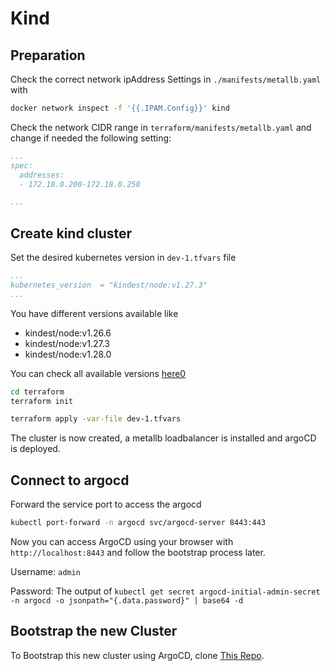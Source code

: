 # Kind

## Preparation

Check the correct network ipAddress Settings in `./manifests/metallb.yaml` with

```bash
docker network inspect -f '{{.IPAM.Config}}' kind
```

Check the network CIDR range in `terraform/manifests/metallb.yaml` and change if needed the following setting:

```yaml
...
spec:
  addresses:
  - 172.18.0.200-172.18.0.250

...
```

## Create kind cluster

Set the desired kubernetes version in `dev-1.tfvars` file

```yaml
...
kubernetes_version  = "kindest/node:v1.27.3"
...
```

You have different versions available like

- kindest/node:v1.26.6
- kindest/node:v1.27.3
- kindest/node:v1.28.0

You can check all available versions [here0](https://hub.docker.com/r/kindest/node/tags?page=1&name=27)

```sh
cd terraform
terraform init

terraform apply -var-file dev-1.tfvars

```

The cluster is now created, a metallb loadbalancer is installed and argoCD is deployed.

## Connect to argocd

Forward the service port to access the argocd

```bash
kubectl port-forward -n argocd svc/argocd-server 8443:443
```

Now you can access ArgoCD using your browser with `http://localhost:8443` and follow the bootstrap process later.

Username: `admin`

Password: The output of  ```kubectl get secret argocd-initial-admin-secret -n argocd -o jsonpath="{.data.password}" | base64 -d```

## Bootstrap the new Cluster

To Bootstrap this new cluster using ArgoCD, clone [This Repo](https://github.com/mkoellges/argocd-ops).
